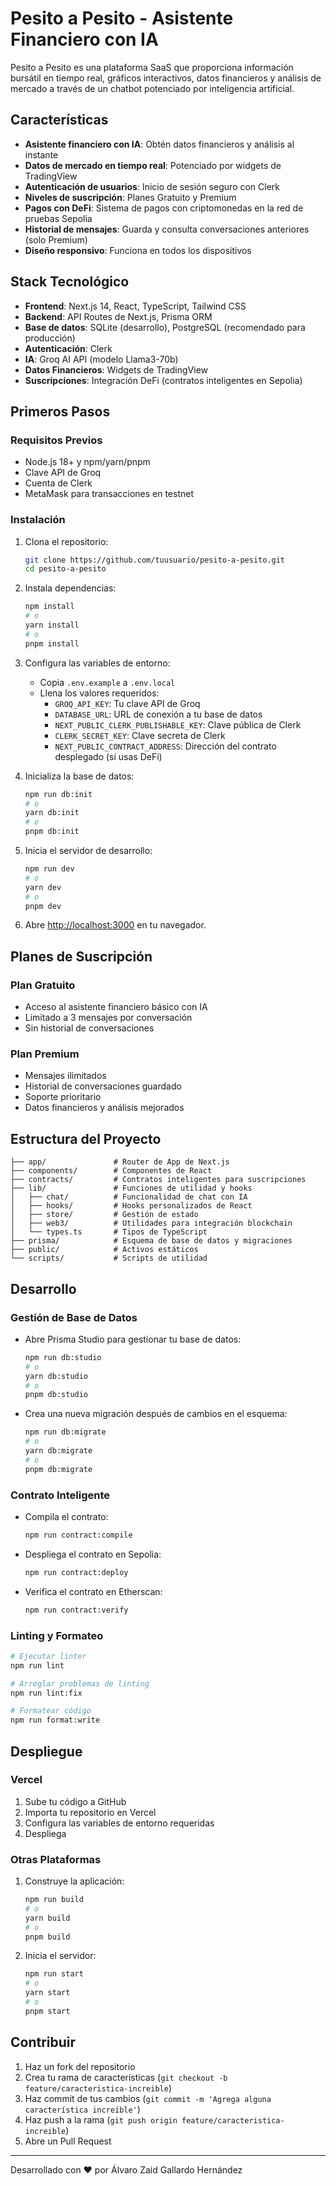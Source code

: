 # Pesito a Pesito - Asistente Financiero con IA

Pesito a Pesito es una plataforma SaaS que proporciona información bursátil en tiempo real, gráficos interactivos, datos financieros y análisis de mercado a través de un chatbot potenciado por inteligencia artificial.

## Características

- **Asistente financiero con IA**: Obtén datos financieros y análisis al instante
- **Datos de mercado en tiempo real**: Potenciado por widgets de TradingView
- **Autenticación de usuarios**: Inicio de sesión seguro con Clerk
- **Niveles de suscripción**: Planes Gratuito y Premium
- **Pagos con DeFi**: Sistema de pagos con criptomonedas en la red de pruebas Sepolia
- **Historial de mensajes**: Guarda y consulta conversaciones anteriores (solo Premium)
- **Diseño responsivo**: Funciona en todos los dispositivos

## Stack Tecnológico

- **Frontend**: Next.js 14, React, TypeScript, Tailwind CSS
- **Backend**: API Routes de Next.js, Prisma ORM
- **Base de datos**: SQLite (desarrollo), PostgreSQL (recomendado para producción)
- **Autenticación**: Clerk
- **IA**: Groq AI API (modelo Llama3-70b)
- **Datos Financieros**: Widgets de TradingView
- **Suscripciones**: Integración DeFi (contratos inteligentes en Sepolia)

## Primeros Pasos

### Requisitos Previos

- Node.js 18+ y npm/yarn/pnpm
- Clave API de Groq
- Cuenta de Clerk
- MetaMask para transacciones en testnet

### Instalación

1. Clona el repositorio:

   ```bash
   git clone https://github.com/tuusuario/pesito-a-pesito.git
   cd pesito-a-pesito
   ```

2. Instala dependencias:

   ```bash
   npm install
   # o
   yarn install
   # o
   pnpm install
   ```

3. Configura las variables de entorno:

   - Copia `.env.example` a `.env.local`
   - Llena los valores requeridos:
     - `GROQ_API_KEY`: Tu clave API de Groq
     - `DATABASE_URL`: URL de conexión a tu base de datos
     - `NEXT_PUBLIC_CLERK_PUBLISHABLE_KEY`: Clave pública de Clerk
     - `CLERK_SECRET_KEY`: Clave secreta de Clerk
     - `NEXT_PUBLIC_CONTRACT_ADDRESS`: Dirección del contrato desplegado (si usas DeFi)

4. Inicializa la base de datos:

   ```bash
   npm run db:init
   # o
   yarn db:init
   # o
   pnpm db:init
   ```

5. Inicia el servidor de desarrollo:

   ```bash
   npm run dev
   # o
   yarn dev
   # o
   pnpm dev
   ```

6. Abre [http://localhost:3000](http://localhost:3000) en tu navegador.

## Planes de Suscripción

### Plan Gratuito

- Acceso al asistente financiero básico con IA
- Limitado a 3 mensajes por conversación
- Sin historial de conversaciones

### Plan Premium

- Mensajes ilimitados
- Historial de conversaciones guardado
- Soporte prioritario
- Datos financieros y análisis mejorados

## Estructura del Proyecto

```
├── app/               # Router de App de Next.js
├── components/        # Componentes de React
├── contracts/         # Contratos inteligentes para suscripciones
├── lib/               # Funciones de utilidad y hooks
│   ├── chat/          # Funcionalidad de chat con IA
│   ├── hooks/         # Hooks personalizados de React
│   ├── store/         # Gestión de estado
│   ├── web3/          # Utilidades para integración blockchain
│   └── types.ts       # Tipos de TypeScript
├── prisma/            # Esquema de base de datos y migraciones
├── public/            # Activos estáticos
└── scripts/           # Scripts de utilidad
```

## Desarrollo

### Gestión de Base de Datos

- Abre Prisma Studio para gestionar tu base de datos:

  ```bash
  npm run db:studio
  # o
  yarn db:studio
  # o
  pnpm db:studio
  ```

- Crea una nueva migración después de cambios en el esquema:
  ```bash
  npm run db:migrate
  # o
  yarn db:migrate
  # o
  pnpm db:migrate
  ```

### Contrato Inteligente

- Compila el contrato:

  ```bash
  npm run contract:compile
  ```

- Despliega el contrato en Sepolia:

  ```bash
  npm run contract:deploy
  ```

- Verifica el contrato en Etherscan:
  ```bash
  npm run contract:verify
  ```

### Linting y Formateo

```bash
# Ejecutar linter
npm run lint

# Arreglar problemas de linting
npm run lint:fix

# Formatear código
npm run format:write
```

## Despliegue

### Vercel

1. Sube tu código a GitHub
2. Importa tu repositorio en Vercel
3. Configura las variables de entorno requeridas
4. Despliega

### Otras Plataformas

1. Construye la aplicación:

   ```bash
   npm run build
   # o
   yarn build
   # o
   pnpm build
   ```

2. Inicia el servidor:
   ```bash
   npm run start
   # o
   yarn start
   # o
   pnpm start
   ```

## Contribuir

1. Haz un fork del repositorio
2. Crea tu rama de características (`git checkout -b feature/caracteristica-increible`)
3. Haz commit de tus cambios (`git commit -m 'Agrega alguna característica increíble'`)
4. Haz push a la rama (`git push origin feature/caracteristica-increible`)
5. Abre un Pull Request

---

Desarrollado con ❤️ por Álvaro Zaid Gallardo Hernández
